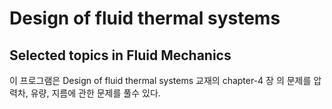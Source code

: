 # Design of fluid thermal systems 

## Selected topics in Fluid Mechanics

이 프로그램은 Design of fluid thermal systems 교재의 chapter-4 장 의 문제를 압력차, 유량, 지름에 관한 문제를 풀수 있다.
